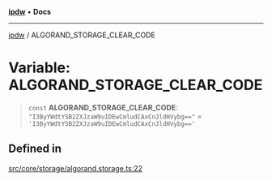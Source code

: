 [**ipdw**](../README.md) • **Docs**

***

[ipdw](../globals.md) / ALGORAND\_STORAGE\_CLEAR\_CODE

# Variable: ALGORAND\_STORAGE\_CLEAR\_CODE

> `const` **ALGORAND\_STORAGE\_CLEAR\_CODE**: `"I3ByYWdtYSB2ZXJzaW9uIDEwCmludCAxCnJldHVybg=="` = `'I3ByYWdtYSB2ZXJzaW9uIDEwCmludCAxCnJldHVybg=='`

## Defined in

[src/core/storage/algorand.storage.ts:22](https://github.com/humandataincome/ipdw/blob/cffd44f47ee394d38eaa57c50e77342565775d5e/src/core/storage/algorand.storage.ts#L22)
